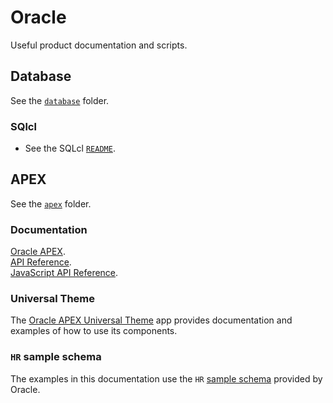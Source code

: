 # Oracle

Useful product documentation and scripts.

## Database

See the [`database`](./database/) folder.

### SQlcl

* See the SQLcl [`README`](./sqlcl/README.md).

## APEX

See the [`apex`](./apex/) folder.

### Documentation

[Oracle APEX](https://docs.oracle.com/en/database/oracle/apex/24.1/index.html).\
[API Reference](https://docs.oracle.com/en/database/oracle/apex/24.1/aeapi).\
[JavaScript API Reference](https://docs.oracle.com/en/database/oracle/apex/24.1/aexjs/index.html).

### Universal Theme

The [Oracle APEX Universal Theme](https://apex.oracle.com/pls/apex/r/apex_pm/ut/getting-started) app provides documentation and examples of how to use its components.

### `HR` sample schema

The examples in this documentation use the `HR` [sample schema](https://docs.oracle.com/en/database/oracle/oracle-database/21/comsc/installing-sample-schemas.html) provided by Oracle.
